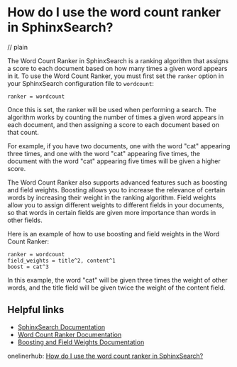 # How do I use the word count ranker in SphinxSearch?
// plain

The Word Count Ranker in SphinxSearch is a ranking algorithm that assigns a score to each document based on how many times a given word appears in it. To use the Word Count Ranker, you must first set the `ranker` option in your SphinxSearch configuration file to `wordcount`:

```
ranker = wordcount
```

Once this is set, the ranker will be used when performing a search. The algorithm works by counting the number of times a given word appears in each document, and then assigning a score to each document based on that count.

For example, if you have two documents, one with the word "cat" appearing three times, and one with the word "cat" appearing five times, the document with the word "cat" appearing five times will be given a higher score.

The Word Count Ranker also supports advanced features such as boosting and field weights. Boosting allows you to increase the relevance of certain words by increasing their weight in the ranking algorithm. Field weights allow you to assign different weights to different fields in your documents, so that words in certain fields are given more importance than words in other fields.

Here is an example of how to use boosting and field weights in the Word Count Ranker:

```
ranker = wordcount
field_weights = title^2, content^1
boost = cat^3
```

In this example, the word "cat" will be given three times the weight of other words, and the title field will be given twice the weight of the content field.

## Helpful links

- [SphinxSearch Documentation](http://sphinxsearch.com/docs/current.html)
- [Word Count Ranker Documentation](http://sphinxsearch.com/docs/current.html#conf-ranker)
- [Boosting and Field Weights Documentation](http://sphinxsearch.com/docs/current.html#conf-field-weights)

onelinerhub: [How do I use the word count ranker in SphinxSearch?](https://onelinerhub.com/sphinxsearch/how-do-i-use-the-word-count-ranker-in-sphinxsearch)